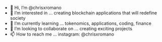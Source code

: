 - 👋 Hi, I’m @chrisxromano
- 👀 I’m interested in ... creating blockchain applications that will redefine society
- 🌱 I’m currently learning ... tokenomics, applications, coding, finance 
- 💞️ I’m looking to collaborate on ... creating exciting projects
- 📫 How to reach me ... instagram: @chrisxromano

<!---
chrisxromano/chrisxromano is a ✨ special ✨ repository because its `README.md` (this file) appears on your GitHub profile.
You can click the Preview link to take a look at your changes.
--->
